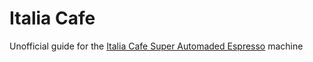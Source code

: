 # Italia Cafe
Unofficial guide for the [Italia Cafe Super Automaded Espresso](https://italiacafe.randombits.top) machine

